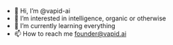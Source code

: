 - 👋 Hi, I’m @vapid-ai
- 👀 I’m interested in intelligence, organic or otherwise
- 🌱 I’m currently learning everything
- 📫 How to reach me founder@vapid.ai
